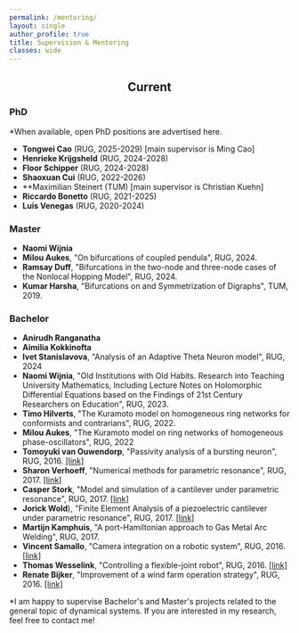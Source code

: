 ```yaml
---
permalink: /mentoring/
layout: single
author_profile: true
title: Supervision & Mentoring
classes: wide
---
```


<h2 style="text-align: center;">Current</h2>


### PhD
*When available, open PhD positions are advertised here.


* **Tongwei Cao** (RUG, 2025-2029) [main supervisor is Ming Cao]
* **Henrieke Krijgsheld** (RUG, 2024-2028)
* **Floor Schipper** (RUG, 2024-2028)
* **Shaoxuan Cui** (RUG, 2022-2026)
* **Maximilian Steinert (TUM) [main supervisor is Christian Kuehn]
* **Riccardo Bonetto** (RUG, 2021-2025)
* **Luis Venegas** (RUG, 2020-2024)


### Master 

* **Naomi Wijnia**
* **Milou Aukes**, "On bifurcations of coupled pendula", RUG, 2024.
* **Ramsay Duff**, "Bifurcations in the two-node and three-node cases of the Nonlocal Hopping Model", RUG, 2024.
* **Kumar Harsha**, "Bifurcations on and Symmetrization of Digraphs", TUM, 2019.

### Bachelor

* **Anirudh Ranganatha** 
* **Aimilia Kokkinofta** 
* **Ivet Stanislavova**, "Analysis of an Adaptive Theta Neuron model", RUG, 2024
* **Naomi Wijnia**, "Old Institutions with Old Habits. Research into Teaching University Mathematics, Including Lecture Notes on Holomorphic Differential Equations based on the Findings of 21st Century Researchers on Education", RUG, 2023.
* **Timo Hilverts**, "The Kuramoto model on homogeneous ring networks for conformists and contrarians", RUG, 2022.
* **Milou Aukes**, "The Kuramoto model on ring networks of homogeneous phase-oscillators", RUG, 2022
* **Tomoyuki van Ouwendorp**, "Passivity analysis of a bursting neuron", RUG, 2016. [[link]](https://fse.studenttheses.ub.rug.nl/15298/)
* **Sharon Verhoeff**, "Numerical methods for parametric resonance", RUG, 2017. [[link]](https://fse.studenttheses.ub.rug.nl/15299/)
* **Casper Stork**, "Model and simulation of a cantilever under parametric resonance", RUG, 2017. [[link]](https://fse.studenttheses.ub.rug.nl/15346/)
* **Jorick Wold**), "Finite Element Analysis of a piezoelectric cantilever under parametric resonance", RUG, 2017. [[link]](https://fse.studenttheses.ub.rug.nl/15678/)
* **Martijn Kamphuis**, "A port-Hamiltonian approach to Gas Metal Arc Welding", RUG, 2017. 
* **Vincent Samallo**, "Camera integration on a robotic system", RUG, 2016. [[link]](https://fse.studenttheses.ub.rug.nl/13997/)
* **Thomas Wesselink**, "Controlling a flexible-joint robot", RUG, 2016. [[link]](https://fse.studenttheses.ub.rug.nl/13928/)
* **Renate Bijker**, "Improvement of a wind farm operation strategy", RUG, 2016. [[link]](https://fse.studenttheses.ub.rug.nl/13909/)

*I am happy to supervise Bachelor's and Master's projects related to the general topic of dynamical systems. 
If you are interested in my research, feel free to contact me!





